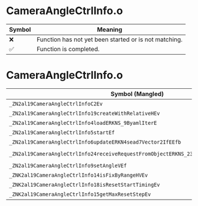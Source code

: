 # CameraAngleCtrlInfo.o
| Symbol | Meaning 
| ------------- | ------------- 
| :x: | Function has not yet been started or is not matching. 
| :white_check_mark: | Function is completed. 


# CameraAngleCtrlInfo.o
| Symbol (Mangled) | Symbol (Demangled) | Decompiled? |
| ------------- |  ------------- | ------------- |
| `_ZN2al19CameraAngleCtrlInfoC2Ev` | `al::CameraAngleCtrlInfo::CameraAngleCtrlInfo(void)` | :x: |
| `_ZN2al19CameraAngleCtrlInfo19createWithRelativeHEv` | `al::CameraAngleCtrlInfo::createWithRelativeH(void)` | :x: |
| `_ZN2al19CameraAngleCtrlInfo4loadERKNS_9ByamlIterE` | `al::CameraAngleCtrlInfo::load(al::ByamlIter const&)` | :x: |
| `_ZN2al19CameraAngleCtrlInfo5startEf` | `al::CameraAngleCtrlInfo::start(float)` | :x: |
| `_ZN2al19CameraAngleCtrlInfo6updateERKN4sead7Vector2IfEEfb` | `al::CameraAngleCtrlInfo::update(sead::Vector2<float> const&,float,bool)` | :x: |
| `_ZN2al19CameraAngleCtrlInfo24receiveRequestFromObjectERKNS_23CameraObjectRequestInfoE` | `al::CameraAngleCtrlInfo::receiveRequestFromObject(al::CameraObjectRequestInfo const&)` | :x: |
| `_ZN2al19CameraAngleCtrlInfo9setAngleVEf` | `al::CameraAngleCtrlInfo::setAngleV(float)` | :x: |
| `_ZNK2al19CameraAngleCtrlInfo14isFixByRangeHVEv` | `al::CameraAngleCtrlInfo::isFixByRangeHV(void)const` | :x: |
| `_ZNK2al19CameraAngleCtrlInfo18isResetStartTimingEv` | `al::CameraAngleCtrlInfo::isResetStartTiming(void)const` | :x: |
| `_ZNK2al19CameraAngleCtrlInfo15getMaxResetStepEv` | `al::CameraAngleCtrlInfo::getMaxResetStep(void)const` | :x: |
